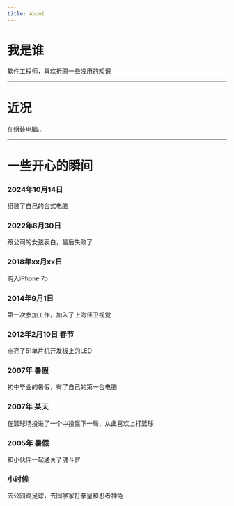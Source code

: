 ```yaml
---
title: About
---
```


# 我是谁
软件工程师，喜欢折腾一些没用的知识

---

# 近况
在组装电脑...

---

# 一些开心的瞬间
### 2024年10月14日
组装了自己的台式电脑

### 2022年6月30日
跟公司的女孩表白，最后失败了

### 2018年xx月xx日
购入iPhone 7p

### 2014年9月1日
第一次参加工作，加入了上海径卫视觉

### 2012年2月10日 春节
点亮了51单片机开发板上的LED

### 2007年 暑假
初中毕业的暑假，有了自己的第一台电脑

### 2007年 某天
在篮球场投进了一个中投赢下一局，从此喜欢上打篮球

### 2005年 暑假
和小伙伴一起通关了魂斗罗

### 小时候
去公园踢足球，去同学家打拳皇和忍者神龟